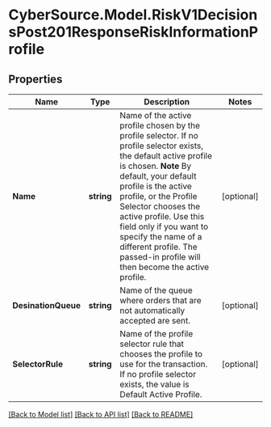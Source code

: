 # CyberSource.Model.RiskV1DecisionsPost201ResponseRiskInformationProfile
## Properties

Name | Type | Description | Notes
------------ | ------------- | ------------- | -------------
**Name** | **string** | Name of the active profile chosen by the profile selector. If no profile selector exists, the default active profile is chosen.  **Note** By default, your default profile is the active profile, or the Profile Selector chooses the active profile. Use this field only if you want to specify the name of a different profile. The passed-in profile will then become the active profile.  | [optional] 
**DesinationQueue** | **string** | Name of the queue where orders that are not automatically accepted are sent.  | [optional] 
**SelectorRule** | **string** | Name of the profile selector rule that chooses the profile to use for the transaction. If no profile selector exists, the value is Default Active Profile.  | [optional] 

[[Back to Model list]](../README.md#documentation-for-models) [[Back to API list]](../README.md#documentation-for-api-endpoints) [[Back to README]](../README.md)

